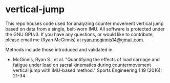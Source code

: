 # vertical-jump
This repo houses code used for analyzing counter movement vertical jump based on data from a single, belt-worn IMU. All software is protected under the GNU GPLv3. If you have any questions, or would like to contribute, please email me (Ryan McGinnis) at ryan.mcginnis14@gmail.com.

Methods include those introduced and validated in:
* McGinnis, Ryan S., et al. "Quantifying the effects of load carriage and fatigue under load on sacral kinematics during countermovement vertical jump with IMU-based method." Sports Engineering 1.19 (2016): 21-34.
